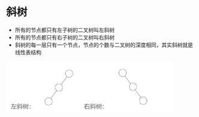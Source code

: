 # 斜树

- 所有的节点都只有左子树的二叉树叫左斜树
- 所有的节点都只有右子树的二叉树叫右斜树
- 斜树的每一层只有一个节点，节点的个数与二叉树的深度相同，其实斜树就是线性表结构

![image-20200813001442314](../../../assets/image-20200813001442314.png)

